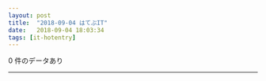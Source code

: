 ```yaml
---
layout: post
title:  "2018-09-04 はてぶIT"
date:   2018-09-04 18:03:34
tags: [it-hotentry]
---
```

0 件のデータあり

<hr>
